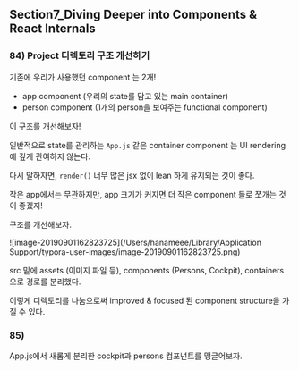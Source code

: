 ## Section7_Diving Deeper into Components & React Internals

### 84) Project 디렉토리 구조 개선하기

기존에 우리가 사용했던 component 는 2개!

- app component (우리의 state를 담고 있는 main container)
- person component (1개의 person을 보여주는 functional component)

이 구조를 개선해보자!

일반적으로 state를 관리하는 `App.js` 같은 container component 는 UI rendering 에 깊게 관여하지 않는다.

다시 말하자면, `render()` 너무 많은 jsx 없이 lean 하게 유지되는 것이 좋다.

작은 app에서는 무관하지만, app 크기가 커지면 더 작은 component 들로 쪼개는 것이 좋겠지!



구조를 개선해보자.

![image-20190901162823725](/Users/hanameee/Library/Application Support/typora-user-images/image-20190901162823725.png)



src 밑에 assets (이미지 파일 등), components (Persons, Cockpit), containers 으로 경로를 분리했다.

이렇게 디렉토리를 나눔으로써 improved & focused 된 component structure을 가질 수 있다.



### 85)

App.js에서 새롭게 분리한 cockpit과 persons 컴포넌트를 맹글어보자.

